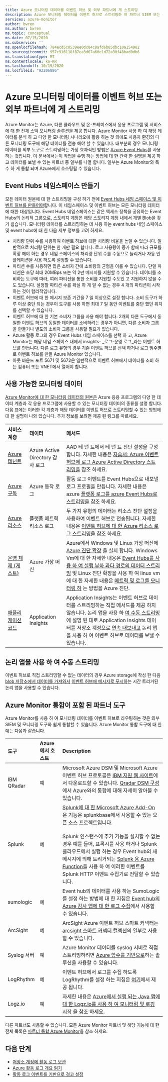 ```yaml
---
title: Azure 모니터링 데이터를 이벤트 허브 및 외부 파트너에 게 스트리밍
description: Azure 모니터링 데이터를 이벤트 허브로 스트리밍하 여 파트너 SIEM 또는 분석 도구로 데이터를 가져오는 방법에 대해 알아봅니다.
services: azure-monitor
author: bwren
ms.author: bwren
ms.topic: conceptual
ms.date: 07/15/2020
ms.subservice: ''
ms.openlocfilehash: 784ecd5c0539ee0dc84c8afd6b85dbc10a154982
ms.sourcegitcommit: 957c916118f87ea3d67a60e1d72a30f48bad0db6
ms.translationtype: MT
ms.contentlocale: ko-KR
ms.lasthandoff: 10/19/2020
ms.locfileid: "92206886"
---
```

# <a name="stream-azure-monitoring-data-to-an-event-hub-or-external-partner"></a>Azure 모니터링 데이터를 이벤트 허브 또는 외부 파트너에 게 스트리밍

Azure Monitor는 Azure, 다른 클라우드 및 온-프레미스에서 응용 프로그램 및 서비스에 대 한 전체 스택 모니터링 솔루션을 제공 합니다. Azure Monitor 사용 하 여 해당 데이터를 분석 하 고 다양 한 모니터링 시나리오에 활용 하는 것 외에도 사용자 환경의 다른 모니터링 도구에 해당 데이터를 전송 해야 할 수 있습니다. 대부분의 경우 모니터링 데이터를 외부 도구로 스트리밍하는 가장 효과적인 방법은 [Azure Event Hubs](../../event-hubs/index.yml)를 사용 하는 것입니다. 이 문서에서는이 작업을 수행 하는 방법에 대 한 간략 한 설명을 제공 하 고 데이터를 보낼 수 있는 파트너 중 일부를 나열 합니다. 일부는 Azure Monitor와 특수 하 게 통합 되며 Azure에서 호스팅될 수 있습니다.  

## <a name="create-an-event-hubs-namespace"></a>Event Hubs 네임스페이스 만들기

모든 데이터 원본에 대 한 스트리밍을 구성 하기 전에 [Event Hubs 네임 스페이스 및 이벤트 허브를 만들어야](../../event-hubs/event-hubs-create.md)합니다. 이 네임스페이스 및 이벤트 허브는 모든 모니터링 데이터에 대한 대상입니다. Event Hubs 네임스페이스는 같은 액세스 정책을 공유하는 Event Hubs의 논리적 그룹으로, 스토리지 계정은 해당 스토리지 계정 내에서 개별 Blob을 갖기 쉽습니다. 모니터링 데이터를 스트리밍하는 데 사용 하는 event hubs 네임 스페이스 및 event hubs에 대 한 다음 세부 정보를 고려 하세요.

* 처리량 단위 수를 사용하여 이벤트 허브에 대한 처리량 비율을 높일 수 있습니다. 일반적으로 처리량 단위는 한 개만 필요 합니다. 로그 사용량이 증가 함에 따라 규모를 확장 해야 하는 경우 네임 스페이스의 처리량 단위 수를 수동으로 늘리거나 자동 인플레이션을 사용 하도록 설정할 수 있습니다.
* 파티션 수를 사용하면 많은 소비자 간에 소비량의 균형을 이룰 수 있습니다. 단일 파티션은 초당 최대 20MBps 또는 약 2만 메시지를 지원할 수 있습니다. 데이터를 소비하는 도구에 따라, 여러 파티션을 통한 소비를 지원할 수도있 고 지원하지 않을 수도 있습니다. 설정할 파티션 수를 확실 하 게 알 수 없는 경우 4 개의 파티션이 시작 하는 것이 합리적입니다.
* 이벤트 허브에 대 한 메시지 보존 기간을 7 일 이상으로 설정 합니다. 소비 도구가 하루 이상 중단 되는 경우이 도구를 사용 하면 최대 7 일 동안 이벤트를 중단 했던 위치를 선택할 수 있습니다.
* 이벤트 허브에 대 한 기본 소비자 그룹을 사용 해야 합니다. 2개의 다른 도구에서 동일한 이벤트 허브의 동일한 데이터를 소비하려는 경우가 아니면, 다른 소비자 그룹을 만들거나 별도의 소비자 그룹을 사용할 필요가 없습니다.
* Azure 활동 로그의 경우 Event Hubs 네임 스페이스를 선택 하 고, Azure Monitor는 해당 네임 스페이스 내에서 insights- _로그-운영 로그_라는 이벤트 허브를 만듭니다. 다른 로그 유형의 경우 기존 이벤트 허브를 선택 하거나 로그 범주별로 이벤트 허브를 만들 Azure Monitor 있습니다.
* 아웃 바운드 포트 5671 및 5672은 일반적으로 이벤트 허브에서 데이터를 소비 하는 컴퓨터 또는 VNET에서 열어야 합니다.

## <a name="monitoring-data-available"></a>사용 가능한 모니터링 데이터
[Azure Monitor에 대 한 모니터링 데이터의 원본은](data-sources.md) Azure 응용 프로그램의 다양 한 데이터 계층과 각 응용 프로그램에 사용할 수 있는 모니터링 데이터의 종류를 설명 합니다. 다음 표에는 이러한 각 계층과 해당 데이터를 이벤트 허브로 스트리밍할 수 있는 방법에 대 한 설명이 나와 있습니다. 추가 정보를 보려면 제공 된 링크를 따르세요.

| 서비스 계층 | 데이터 | 메서드 |
|:---|:---|:---|
| [Azure 테넌트](data-sources.md#azure-tenant) | Azure Active Directory 감사 로그 | AAD 테 넌 트에서 테 넌 트 진단 설정을 구성 합니다. 자세한 내용은  [자습서: Azure 이벤트 허브에 로그 Azure Active Directory 스트리밍을](../../active-directory/reports-monitoring/tutorial-azure-monitor-stream-logs-to-event-hub.md) 참조 하세요. |
| [Azure 구독](data-sources.md#azure-subscription) | Azure 동작 로그 | 활동 로그 이벤트를 Event Hubs으로 내보낼 로그 프로필을 만듭니다.  자세한 내용은 azure [플랫폼 로그를 azure Event Hubs로 스트리밍을](./resource-logs.md#send-to-azure-event-hubs) 참조 하세요. |
| [Azure 리소스](data-sources.md#azure-resources) | 플랫폼 메트릭<br> 리소스 로그 |두 가지 유형의 데이터는 리소스 진단 설정을 사용하여 이벤트 허브로 전송됩니다. 자세한 내용은 [이벤트 허브에 대 한 Azure 리소스 로그 스트리밍을](./resource-logs.md#send-to-azure-event-hubs) 참조 하세요. |
| [운영 체제 (게스트)](data-sources.md#operating-system-guest) | Azure 가상 머신 | Azure에서 Windows 및 Linux 가상 머신에 [Azure 진단 확장](diagnostics-extension-overview.md) 을 설치 합니다. Windows Vm에 대 한 자세한 내용은 [Event Hubs를 사용 하 여 실행 부하 과다 경로의 데이터 스트리밍](diagnostics-extension-stream-event-hubs.md) 및 Linux 진단 확장을 사용 하 여 linux vm에 대 한 자세한 내용은 [메트릭 및 로그를 모니터링 하](../../virtual-machines/extensions/diagnostics-linux.md#protected-settings) 는 방법을 Azure 진단. |
| [애플리케이션 코드](data-sources.md#application-code) | Application Insights | Application Insights는 이벤트 허브로 데이터를 스트리밍하는 직접 메서드를 제공 하지 않습니다. 논리 앱을 사용 하 [여 수동 스트리밍](#manual-streaming-with-logic-app)에 설명 된 대로 Application Insights 데이터를 저장소 계정으로 [연속 내보내고](../app/export-telemetry.md) 논리 앱을 사용 하 여 이벤트 허브로 데이터를 보낼 수 있습니다. |

## <a name="manual-streaming-with-logic-app"></a>논리 앱을 사용 하 여 수동 스트리밍
이벤트 허브로 직접 스트리밍할 수 없는 데이터의 경우 Azure storage에 작성 한 다음 [blob 저장소에서 데이터를 가져와서](../../connectors/connectors-create-api-azureblobstorage.md#add-action) [이벤트 허브에 메시지로 푸시하](../../connectors/connectors-create-api-azure-event-hubs.md#add-action)는 시간 트리거된 논리 앱을 사용할 수 있습니다. 


## <a name="partner-tools-with-azure-monitor-integration"></a>Azure Monitor 통합이 포함 된 파트너 도구

Azure Monitor를 사용 하 여 모니터링 데이터를 이벤트 허브로 라우팅하는 것은 외부 SIEM 및 모니터링 도구와 쉽게 통합할 수 있습니다. Azure Monitor 통합 도구에 대 한 예는 다음과 같습니다.

| 도구 | Azure에서 호스트 | Description |
|:---|:---| :---|
|  IBM QRadar | 예 | Microsoft Azure DSM 및 Microsoft Azure 이벤트 허브 프로토콜은 [IBM 지원 웹 사이트](https://www.ibm.com/support)에서 다운로드할 수 있습니다. [Qradar DSM 구성](https://www.ibm.com/support/knowledgecenter/SS42VS_DSM/c_dsm_guide_microsoft_azure_overview.html?cp=SS42VS_7.3.0)에서 Azure와의 통합에 대해 자세히 알아볼 수 있습니다. |
| Splunk | 예 | [Splunk에 대 한 Microsoft Azure Add-On](https://splunkbase.splunk.com/app/3757/) 은 기능은 splunkbase에서 사용할 수 있는 오픈 소스 프로젝트입니다. <br><br> Splunk 인스턴스에 추가 기능을 설치할 수 없는 경우 예를 들어, 프록시를 사용 하거나 Splunk 클라우드에서 실행 하는 경우 Event hub의 새 메시지에 의해 트리거되는 [Splunk 용 Azure Function](https://github.com/Microsoft/AzureFunctionforSplunkVS)을 사용 하 여 이러한 이벤트를 Splunk HTTP 이벤트 수집기로 전달할 수 있습니다. |
| sumologic | 예 | Event hub의 데이터를 사용 하는 SumoLogic를 설정 하는 방법에 대 한 지침은 [Event hub의 Azure 감사 앱에 대 한 로그 수집](https://help.sumologic.com/Send-Data/Applications-and-Other-Data-Sources/Azure-Audit/02Collect-Logs-for-Azure-Audit-from-Event-Hub)에서 사용할 수 있습니다. |
| ArcSight | 예 | ArcSight Azure 이벤트 허브 스마트 커넥터는 [arcsight 스마트 커넥터 컬렉션](https://community.softwaregrp.com/t5/Discussions/Announcing-General-Availability-of-ArcSight-Smart-Connectors-7/m-p/1671852)의 일부로 사용할 수 있습니다. |
| Syslog 서버 | 예 | Azure Monitor 데이터를 syslog 서버로 직접 스트리밍하려면 [Azure 함수를 기반으로](https://github.com/miguelangelopereira/azuremonitor2syslog/)하는 솔루션을 사용할 수 있습니다.
| LogRhythm | 예| 이벤트 허브에서 로그를 수집 하도록 LogRhythm를 설정 하는 지침은 [여기](https://logrhythm.com/six-tips-for-securing-your-azure-cloud-environment/)에서 제공 됩니다. 
|Logz.io | 예 | 자세한 내용은 [Azure에서 실행 되는 Java 앱에 대 한 Logz.io를 사용 하 여 모니터링 및 로깅 시작](/azure/developer/java/fundamentals/java-get-started-with-logzio) 을 참조 하세요.

다른 파트너도 사용할 수 있습니다. 모든 Azure Monitor 파트너 및 해당 기능에 대 한 전체 목록은 [파트너 통합 Azure Monitor](partners.md)을 참조 하세요.

## <a name="next-steps"></a>다음 단계
* [저장소 계정에 활동 로그 보관](./activity-log.md#legacy-collection-methods)
* [Azure 활동 로그 개요 읽기](./platform-logs-overview.md)
* [활동 로그 이벤트를 기반으로 경고 설정](./alerts-log-webhook.md)

